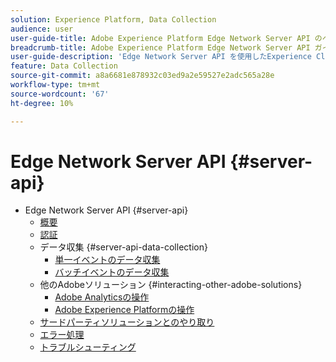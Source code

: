 ```yaml
---
solution: Experience Platform, Data Collection
audience: user
user-guide-title: Adobe Experience Platform Edge Network Server API のヘルプ
breadcrumb-title: Adobe Experience Platform Edge Network Server API ガイド
user-guide-description: 'Edge Network Server API を使用したExperience Cloudサービスの操作 '
feature: Data Collection
source-git-commit: a8a6681e878932c03ed9a2e59527e2adc565a28e
workflow-type: tm+mt
source-wordcount: '67'
ht-degree: 10%

---
```



# Edge Network Server API {#server-api}

* Edge Network Server API {#server-api}
   * [概要](overview.md)
   * [認証](authentication.md)
   * データ収集 {#server-api-data-collection}
      * [単一イベントのデータ収集](interactive-data-collection.md)
      * [バッチイベントのデータ収集](non-interactive-data-collection.md)
   * 他のAdobeソリューション {#interacting-other-adobe-solutions}
      * [Adobe Analyticsの操作](interacting-adobe-analytics.md)
      * [Adobe Experience Platformの操作](interacting-experience-platform.md)
   * [サードパーティソリューションとのやり取り](interacting-third-party-solutions.md)
   * [エラー処理](error-handling.md)
   * [トラブルシューティング](troubleshooting.md)
